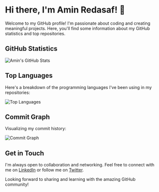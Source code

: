
# Hi there, I'm Amin Redasaf! 👋

Welcome to my GitHub profile! I'm passionate about coding and creating meaningful projects. Here, you'll find some information about my GitHub statistics and top repositories.

## GitHub Statistics

![Amin's GitHub Stats](https://myreadme.vercel.app/api/embed/amineredasaf?panels=userstatistics&panels=toplanguages)


## Top Languages

Here's a breakdown of the programming languages I've been using in my repositories:

![Top Languages](https://myreadme.vercel.app/api/embed/amineredasaf?panels=toplanguages)

## Commit Graph

Visualizing my commit history:

![Commit Graph](https://myreadme.vercel.app/api/embed/amineredasaf?panels=commitgraph)

## Get in Touch

I'm always open to collaboration and networking. Feel free to connect with me on [LinkedIn](your-linkedin-profile) or follow me on [Twitter](your-twitter-profile).

Looking forward to sharing and learning with the amazing GitHub community!
